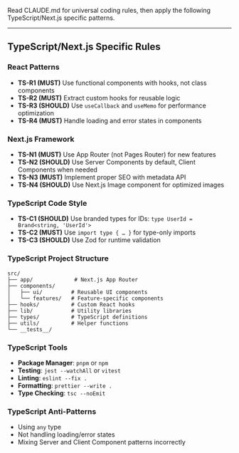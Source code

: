 Read CLAUDE.md for universal coding rules, then apply the following TypeScript/Next.js specific patterns.

---

## TypeScript/Next.js Specific Rules

### React Patterns
- **TS-R1 (MUST)** Use functional components with hooks, not class components
- **TS-R2 (MUST)** Extract custom hooks for reusable logic
- **TS-R3 (SHOULD)** Use `useCallback` and `useMemo` for performance optimization
- **TS-R4 (MUST)** Handle loading and error states in components

### Next.js Framework
- **TS-N1 (MUST)** Use App Router (not Pages Router) for new features
- **TS-N2 (SHOULD)** Use Server Components by default, Client Components when needed
- **TS-N3 (MUST)** Implement proper SEO with metadata API
- **TS-N4 (SHOULD)** Use Next.js Image component for optimized images

### TypeScript Code Style
- **TS-C1 (SHOULD)** Use branded types for IDs: `type UserId = Brand<string, 'UserId'>`
- **TS-C2 (MUST)** Use `import type { … }` for type-only imports
- **TS-C3 (SHOULD)** Use Zod for runtime validation

### TypeScript Project Structure
```
src/
├── app/             # Next.js App Router
├── components/
│   ├── ui/         # Reusable UI components
│   └── features/   # Feature-specific components
├── hooks/          # Custom React hooks
├── lib/            # Utility libraries
├── types/          # TypeScript definitions
├── utils/          # Helper functions
└── __tests__/
```

### TypeScript Tools
- **Package Manager**: `pnpm` or `npm`
- **Testing**: `jest --watchAll` or `vitest`
- **Linting**: `eslint --fix .`
- **Formatting**: `prettier --write .`
- **Type Checking**: `tsc --noEmit`

### TypeScript Anti-Patterns
- Using `any` type
- Not handling loading/error states
- Mixing Server and Client Component patterns incorrectly
